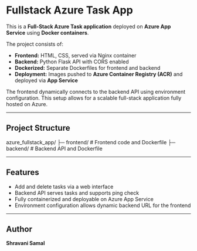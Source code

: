 # Fullstack Azure Task App

This is a **Full-Stack Azure Task application** deployed on **Azure App Service** using **Docker containers**.  

The project consists of:

- **Frontend:** HTML, CSS,  served via Nginx container  
- **Backend:** Python Flask API with CORS enabled  
- **Dockerized:** Separate Dockerfiles for frontend and backend  
- **Deployment:** Images pushed to **Azure Container Registry (ACR)** and deployed via **App Service**  

The frontend dynamically connects to the backend API using environment configuration. This setup allows for a scalable full-stack application fully hosted on Azure.  

---

## Project Structure

azure_fullstack_app/
├─ frontend/ # Frontend code and Dockerfile
├─ backend/ # Backend API and Dockerfile

---

## Features

- Add and delete tasks via a web interface  
- Backend API serves tasks and supports ping check  
- Fully containerized and deployable on Azure App Service  
- Environment configuration allows dynamic backend URL for the frontend  

---

## Author

**Shravani Samal**
